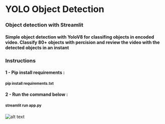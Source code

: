 # YOLO Object Detection

### Object detection with Streamlit
#### Simple object detection with YoloV8 for classifing objects in encoded video. Classify 80+ objects with percision and review the video with the detected objects in an instant
### Instructions
#### 1 - Pip install requirements :
####  <sub> pip install requirements.txt </sub>

#### 2 - Run the command below :
####  <sub> streamlit run app.py </sub>
####
![alt text](https://github.com/arunprasathjayaprakash/projects/blob/0fc5fe6d39eead92bf90f22adb2c0def22db87af/learning%20project/yolo_object_detection/output/image.png)
